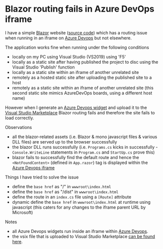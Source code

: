 # Blazor routing fails in Azure DevOps iframe

I have a simple [Blazor](https://dotnet.microsoft.com/apps/aspnet/web-apps/client) website ([source code](https://github.com/GregTrevellick/BlazorVsixStackOverflowQuestion)) which has a routing issue when running in an iframe on [Azure Devops](https://azure.microsoft.com/en-gb/services/devops/) but not elsewhere.

The application works fine when running under the following conditions

 - locally on my PC using Visual Studio (VS2019) using 'F5'
 - locally as a static site after having published the project to disc using the Visual Studio 'Publish' function
 - locally as a static site within an iframe of another unrelated site
 - remotely as a hosted static site after uploading the published site to a host
 - remotely as a static site within an iframe of another unrelated site (this second static site mimics AzureDevOps boards, using a different host name)
 
 However when I generate an [Azure Devops widget](https://docs.microsoft.com/en-us/azure/devops/extend/develop/add-dashboard-widget?view=azure-devops) and upload it to the [Visual Studio Marketplace](https://marketplace.visualstudio.com/items?itemName=GregTrevellick.BlazorWidget) Blazor routing fails and therefore the site fails to load correctly.
 
 Observations
 
 - all the blazor-related assets (i.e. Blazor & mono javascript files & various DLL files) are served up to the browser successfully
 - the blazor DLL runs successfully (i.e. ```Programs.cs``` kicks in successfully - ```Console.WriteLine``` statements in ```Program.cs``` and ```StartUp.cs``` prove this)
 - blazor fails to successfully find the default route and hence the ```<NotFoundContent>``` (defined in  ```App.razor```) tag is displayed within the [Azure Devops iframe](https://marketplace.visualstudio.com/items?itemName=GregTrevellick.BlazorWidget)
 
 Things I have tried to solve the issue
 
 - define the ```base href``` as "/" in ```wwwroot\index.html```
 - define the ```base href``` as "/dist" in ```wwwroot\index.html```
 - define the route in an ```index.cs``` file using a ```[Route]``` attribute
 - dynamic define the ```base href``` in ```wwwroot\index.html``` at runtime using javascript (this caters for any changes to the iframe parent URL by Microsoft)

 Notes

 - all Azure Devops widgets run inside an iframe within [Azure Devops](https://azure.microsoft.com/en-gb/services/devops/).
 - the vsix file that is uploaded to Visual Studio Marketplace [can be found here](https://github.com/GregTrevellick/BlazorVsixStackOverflowQuestion).
